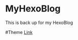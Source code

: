 # MyHexoBlog
This is back up for my HexoBlog


#Theme
[Link](http://gerrit.client.weibo.cn/#/c/18825/)
